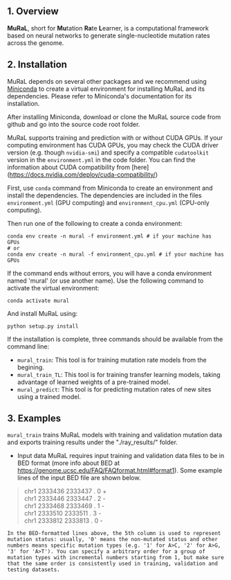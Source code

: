 ## 1. Overview
**MuRaL**, short for **Mu**tation **Ra**te **L**earner, is a computational framework based on neural networks to generate single-nucleotide mutation rates across the genome.
## 2. Installation
MuRaL depends on several other packages and we recommend using [Miniconda](https://docs.conda.io/en/latest/miniconda.html) to create a virtual environment for installing MuRaL and its dependencies. Please refer to Miniconda's documentation for its installation.

After installing Miniconda, download or clone the MuRaL source code from github and go into the source code root folder.

MuRaL supports training and prediction with or without CUDA GPUs. If your computing environment has CUDA GPUs, you may check the CUDA driver version (e.g. though `nvidia-smi`) and specify a compatible `cudatoolkit` version in the `environment.yml` in the code folder. You can find the information about CUDA compatibility from [here] (https://docs.nvidia.com/deploy/cuda-compatibility/)

First, use `conda` command from Miniconda to create an environment and install the dependencies. The dependencies are included in the files `environment.yml` (GPU computing) and `environment_cpu.yml` (CPU-only computing). 

Then run one of the following to create a conda environment:
```
conda env create -n mural -f environment.yml # if your machine has GPUs
# or 
conda env create -n mural -f environment_cpu.yml # if your machine has GPUs

```
If the command ends without errors, you will have a conda environment named 'mural' (or use another name). Use the following command to activate the virtual environment:
```
conda activate mural
```
And install MuRaL using:
```
python setup.py install
```

If the installation is complete, three commands should be available from  the command line:
   * `mural_train`: This tool is for training mutation rate models from the begining.
   * `mural_train_TL`: This tool is for training transfer learning models, taking advantage of learned weights of a pre-trained model.
   * `mural_predict`: This tool is for predicting mutation rates of new sites using a trained model.

## 3. Examples
`mural_train` trains MuRaL models with training and validation mutation data and exports training results under the "./ray_results/" folder.
   * Input data
MuRaL requires input training and validation data files to be in BED format (more info about BED at https://genome.ucsc.edu/FAQ/FAQformat.html#format1). Some example lines of the input BED file are shown below.

>    chr1	2333436	2333437	.	0	+ \
>    chr1	2333446	2333447	.	2	- \
>    chr1	2333468	2333469	.	1	- \
>    chr1	2333510	2333511	.	3	- \
>    chr1	2333812	2333813	.	0	-   

    In the BED-formatted lines above, the 5th column is used to represent mutation status: usually, '0' means the non-mutated status and other numbers means specific mutation types (e.g. '1' for A>C, '2' for A>G, '3' for 'A>T'). You can specify a arbitrary order for a group of mutation types with incremental numbers starting from 1, but make sure that the same order is consistently used in training, validation and testing datasets.
    






